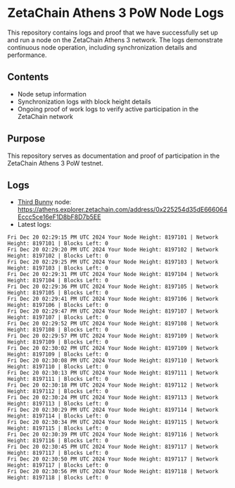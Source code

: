 # ZetaChain Athens 3 PoW Node Logs
This repository contains logs and proof that we have successfully set up and run a node on the ZetaChain Athens 3 network. The logs demonstrate continuous node operation, including synchronization details and performance.

## Contents
- Node setup information
- Synchronization logs with block height details
- Ongoing proof of work logs to verify active participation in the ZetaChain network

## Purpose
This repository serves as documentation and proof of participation in the ZetaChain Athens 3 PoW testnet.

## Logs

- [Third Bunny](https://thirdbunny.xyz/) node: https://athens.explorer.zetachain.com/address/0x225254d35dE666064Eccc5ce16eF1D8bF8D7b5EE
- Latest logs:
```
Fri Dec 20 02:29:15 PM UTC 2024 Your Node Height: 8197101 | Network Height: 8197101 | Blocks Left: 0
Fri Dec 20 02:29:20 PM UTC 2024 Your Node Height: 8197102 | Network Height: 8197102 | Blocks Left: 0
Fri Dec 20 02:29:25 PM UTC 2024 Your Node Height: 8197103 | Network Height: 8197103 | Blocks Left: 0
Fri Dec 20 02:29:31 PM UTC 2024 Your Node Height: 8197104 | Network Height: 8197104 | Blocks Left: 0
Fri Dec 20 02:29:36 PM UTC 2024 Your Node Height: 8197105 | Network Height: 8197105 | Blocks Left: 0
Fri Dec 20 02:29:41 PM UTC 2024 Your Node Height: 8197106 | Network Height: 8197106 | Blocks Left: 0
Fri Dec 20 02:29:47 PM UTC 2024 Your Node Height: 8197107 | Network Height: 8197107 | Blocks Left: 0
Fri Dec 20 02:29:52 PM UTC 2024 Your Node Height: 8197108 | Network Height: 8197108 | Blocks Left: 0
Fri Dec 20 02:29:57 PM UTC 2024 Your Node Height: 8197109 | Network Height: 8197109 | Blocks Left: 0
Fri Dec 20 02:30:02 PM UTC 2024 Your Node Height: 8197109 | Network Height: 8197109 | Blocks Left: 0
Fri Dec 20 02:30:08 PM UTC 2024 Your Node Height: 8197110 | Network Height: 8197110 | Blocks Left: 0
Fri Dec 20 02:30:13 PM UTC 2024 Your Node Height: 8197111 | Network Height: 8197111 | Blocks Left: 0
Fri Dec 20 02:30:18 PM UTC 2024 Your Node Height: 8197112 | Network Height: 8197112 | Blocks Left: 0
Fri Dec 20 02:30:24 PM UTC 2024 Your Node Height: 8197113 | Network Height: 8197113 | Blocks Left: 0
Fri Dec 20 02:30:29 PM UTC 2024 Your Node Height: 8197114 | Network Height: 8197114 | Blocks Left: 0
Fri Dec 20 02:30:34 PM UTC 2024 Your Node Height: 8197115 | Network Height: 8197115 | Blocks Left: 0
Fri Dec 20 02:30:39 PM UTC 2024 Your Node Height: 8197116 | Network Height: 8197116 | Blocks Left: 0
Fri Dec 20 02:30:45 PM UTC 2024 Your Node Height: 8197117 | Network Height: 8197117 | Blocks Left: 0
Fri Dec 20 02:30:50 PM UTC 2024 Your Node Height: 8197117 | Network Height: 8197117 | Blocks Left: 0
Fri Dec 20 02:30:56 PM UTC 2024 Your Node Height: 8197118 | Network Height: 8197118 | Blocks Left: 0
```
